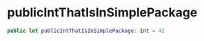 # publicIntThatIsInSimplePackage

``` swift
public let publicIntThatIsInSimplePackage: Int = 42
```
